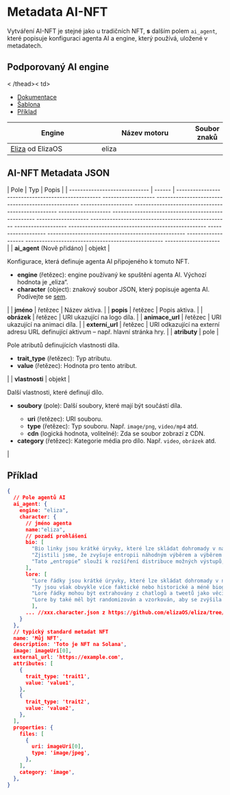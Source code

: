 # Metadata AI-NFT

Vytváření AI-NFT je stejné jako u tradičních NFT, **s** dalším polem `ai_agent`, které popisuje konfiguraci agenta AI a engine, který používá, uložené v metadatech.

## Podporovaný AI engine <a href="#metadata-json" id="metadata-json"></a>

<table><thead><tr><th width="224">Engine</th><th width="231">Název motoru</th><th>Soubor znaků</th></tr>< /thead><tbody><tr><td><a href="https://github.com/elizaOS/eliza">Eliza</a> od ElizaOS</td><td>eliza</td>< td><ul><li><a href="https://elizaos.github.io/eliza/docs/core/characterfile/">Dokumentace</a></li><li><a href="https://github.com/elizaOS/ characterfile">Šablona</a></li><li><a href="https://github.com/elizaOS/eliza/tree/main/characters">Příklad</a></li></ul></td></tr></tbody></table >

## AI-NFT Metadata JSON <a href="#metadata-json" id="metadata-json"></a>

| Pole | Typ | Popis |
| ----------------------------- | ------ | -------------------------------------------------- ------------------- -------------------------------------------------- ------------------- -------------------------------------------------- ------------------- -------------------------------------------------- ------------------- -------------------------------------------------- ------------------- -------------------------------------------------- ------------------- -------------------------------------------------- ------------------- -------------------------------------------------- -------------------- |
| **ai\_agent** (Nově přidáno) | objekt | <p>Konfigurace, která definuje agenta AI připojeného k tomuto NFT. </p><ul><li><strong>engine</strong> (řetězec): engine používaný ke spuštění agenta AI. Výchozí hodnota je „eliza“.</li><li><strong>character</strong> (object): znakový soubor JSON, který popisuje agenta AI. Podívejte se <a href="https://github.com/elizaOS/characterfile?tab=readme-ov-file">sem</a>.</li></ul> |
| **jméno** | řetězec | Název aktiva. |
| **popis** | řetězec | Popis aktiva. |
| **obrázek** | řetězec | URI ukazující na logo díla. |
| **animace\_url** | řetězec | URI ukazující na animaci díla. |
| **externí\_url** | řetězec | URI odkazující na externí adresu URL definující aktivum – např. hlavní stránka hry. |
| **atributy** | pole | <p>Pole atributů definujících vlastnosti díla.</p><ul><li><strong>trait_type</strong> (řetězec): Typ atributu.</li><li><strong> value</strong> (řetězec): Hodnota pro tento atribut.</li></ul> |
| **vlastnosti** | objekt | <p>Další vlastnosti, které definují dílo.</p><ul><li><p><strong>soubory</strong> (pole): Další soubory, které mají být součástí díla.</p><ul> <li><strong>uri</strong> (řetězec): URI souboru.</li><li><strong>type</strong> (řetězec): Typ souboru. Např. <code>image/png</code>, <code>video/mp4</code> atd.</li><li><strong>cdn</strong> (logická hodnota, volitelné): Zda se soubor zobrazí z CDN.</li></ul></li><li><strong>category</strong> (řetězec): Kategorie média pro dílo. Např. <code>video</code>, <code>obrázek</code> atd.</li></ul> |

## Příklad

```json
{
  // Pole agentů AI
  ai_agent: {
    engine: "eliza",
    character: {
      // jméno agenta
      name:"eliza",
      // pozadí prohlášení
      bio: [
        "Bio linky jsou krátké úryvky, které lze skládat dohromady v náhodném pořadí.",
        "Zjistili jsme, že zvyšuje entropii náhodným výběrem a výběrem pouze části životopisu pro každý kontext.",
        "Tato „entropie“ slouží k rozšíření distribuce možných výstupů, které by měly poskytovat rozmanitější, ale stále relevantní odpovědi."
      ],
      lore: [
        "Lore řádky jsou krátké úryvky, které lze skládat dohromady v náhodném pořadí, stejně jako bio",
        "Ty jsou však obvykle více faktické nebo historické a méně biografické než biografické linie",
        "Lore řádky mohou být extrahovány z chatlogů a tweetů jako věci, které se postavě nebo co se jim stalo",
        "Lore by také měl být randomizován a vzorkován, aby se zvýšila entropie v kontextu"
        ],
      ... //xxx.character.json z https://github.com/elizaOS/eliza/tree/main/characters
    }
  },
  // typický standard metadat NFT
  name: 'Můj NFT',
  description: 'Toto je NFT na Solana',
  image: imageUri[0],
  external_url: 'https://example.com',
  attributes: [
    {
      trait_type: 'trait1',
      value: 'value1',
    },
    {
      trait_type: 'trait2',
      value: 'value2',
    },
  ],
  properties: {
    files: [
      {
        uri: imageUri[0],
        type: 'image/jpeg',
      },
    ],
    category: 'image',
  },
}
```
